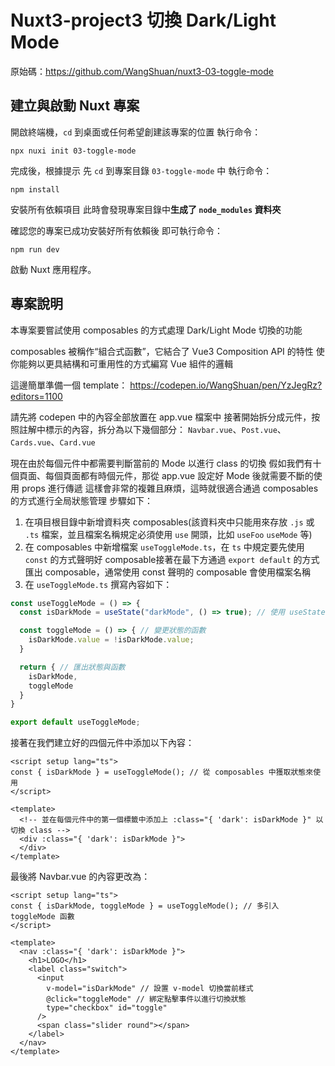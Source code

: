 # Nuxt3-project3 切換 Dark/Light Mode

原始碼：https://github.com/WangShuan/nuxt3-03-toggle-mode

## 建立與啟動 Nuxt 專案

開啟終端機，`cd` 到桌面或任何希望創建該專案的位置
執行命令： 
```shell
npx nuxi init 03-toggle-mode
```

完成後，根據提示
先 `cd` 到專案目錄 `03-toggle-mode` 中
執行命令：
```shell
npm install
```
安裝所有依賴項目
此時會發現專案目錄中**生成了 `node_modules` 資料夾**

確認您的專案已成功安裝好所有依賴後
即可執行命令：
```shell
npm run dev
```
啟動 Nuxt 應用程序。

## 專案說明

本專案要嘗試使用 composables 的方式處理 Dark/Light Mode 切換的功能

composables 被稱作“組合式函數”，它結合了 Vue3 Composition API 的特性
使你能夠以更具結構和可重用性的方式編寫 Vue 組件的邏輯

這邊簡單準備一個 template：
https://codepen.io/WangShuan/pen/YzJegRz?editors=1100

請先將 codepen 中的內容全部放置在 app.vue 檔案中
接著開始拆分成元件，按照註解中標示的內容，拆分為以下幾個部分：
`Navbar.vue`、`Post.vue`、`Cards.vue`、`Card.vue`

現在由於每個元件中都需要判斷當前的 Mode 以進行 class 的切換
假如我們有十個頁面、每個頁面都有時個元件，那從 app.vue 設定好 Mode 後就需要不斷的使用 props 進行傳遞
這樣會非常的複雜且麻煩，這時就很適合通過 composables 的方式進行全局狀態管理
步驟如下：
1. 在項目根目錄中新增資料夾 composables(該資料夾中只能用來存放 `.js` 或 `.ts` 檔案，並且檔案名稱規定必須使用 `use` 開頭，比如 `useFoo` `useMode` 等)
2. 在 composables 中新增檔案 `useToggleMode.ts`，在 `ts` 中規定要先使用 `const` 的方式聲明好 composable接著在最下方通過 `export default` 的方式匯出 composable，通常使用 const 聲明的 composable 會使用檔案名稱
3. 在 `useToggleMode.ts` 撰寫內容如下：
```typescript
const useToggleMode = () => {
  const isDarkMode = useState("darkMode", () => true); // 使用 useState 的方式創建並保存狀態

  const toggleMode = () => { // 變更狀態的函數
    isDarkMode.value = !isDarkMode.value;
  }

  return { // 匯出狀態與函數
    isDarkMode,
    toggleMode
  }
}

export default useToggleMode;
```

接著在我們建立好的四個元件中添加以下內容：
```htmlembedded
<script setup lang="ts">
const { isDarkMode } = useToggleMode(); // 從 composables 中獲取狀態來使用
</script>

<template>
  <!-- 並在每個元件中的第一個標籤中添加上 :class="{ 'dark': isDarkMode }" 以切換 class -->
  <div :class="{ 'dark': isDarkMode }">
  </div>
</template>
```

最後將 Navbar.vue 的內容更改為：
```htmlembedded
<script setup lang="ts">
const { isDarkMode, toggleMode } = useToggleMode(); // 多引入 toggleMode 函數
</script>

<template>
  <nav :class="{ 'dark': isDarkMode }">
    <h1>LOGO</h1>
    <label class="switch">
      <input 
        v-model="isDarkMode" // 設置 v-model 切換當前樣式
        @click="toggleMode" // 綁定點擊事件以進行切換狀態
        type="checkbox" id="toggle"
      />
      <span class="slider round"></span>
    </label>
  </nav>
</template>
```